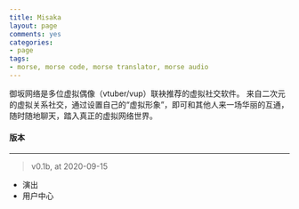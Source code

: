 ```yaml
---
title: Misaka
layout: page
comments: yes
categories:
- page
tags:
- morse, morse code, morse translator, morse audio
---
```


御坂网络是多位虚拟偶像（vtuber/vup）联袂推荐的虚拟社交软件。
来自二次元的虚拟关系社交，通过设置自己的&ldquo;虚拟形象&rdquo;，即可和其他人来一场华丽的互通，随时随地聊天，踏入真正的虚拟网络世界。

#### 版本
---
> v0.1b, at 2020-09-15  
- 演出
- 用户中心

<script src="/media/js/jquery.tagcloud.js" type="text/javascript" charset="utf-8"></script> 
<script language="javascript">
$.fn.tagcloud.defaults = {
    size: {start: 1, end: 1, unit: 'em'},
      color: {start: '#f8e0e6', end: '#ff3333'}
};

$(function () {
    $('#tag_cloud a').tagcloud();
});
</script>
